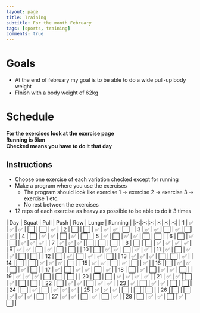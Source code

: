 ```yaml
---
layout: page
title: Training
subtitle: For the month February
tags: [sports, training]
comments: true
---
```


# Goals
* At the end of february my goal is to be able to do a wide pull-up body weight
* FInish with a body weight of 62kg

# Schedule
**For the exercises look at the exercise page**  
**Running is 5km**  
**Checked means you have to do it that day**

## Instructions
* Choose one exercise of each variation checked except for running
* Make a program where you use the exercises
  * The program should look like exercise 1 -> exercise 2 -> exercise 3 -> exercise 1 etc.
  * No rest between the exercises
* 12 reps of each exercise as heavy as possible to be able to do it 3 times

| Day | Squat | Pull | Push | Row | Lunge | Running |
|:-:|:-:|:-:|:-:|:-:|:-:|
| 1 | ✅ | ✅ | ✅ | ⬜️ | ⬜️ | ✅ |
| 2 | ⬜️ | ⬜️ | ✅ | ✅ | ✅ | ⬜️ |
| 3 | ✅ | ✅ | ⬜️ | ✅ | ⬜️ | ✅ |
| 4 | ⬜️ | ✅ | ✅ | ⬜️ | ✅ | ⬜️ |
| 5 | ✅ | ⬜️ | ✅ | ✅ | ⬜️ | ⬜️ |
| 6 | ⬜️ | ✅ | ⬜️ | ✅ | ✅ | ✅ |
| 7 | ✅ | ✅ | ✅ | ⬜️ | ⬜️ | ⬜️ |
| 8 | ⬜️ | ⬜️ | ✅ | ✅ | ✅ | ✅ |
| 9 | ✅ | ✅ | ⬜️ | ✅ | ⬜️ | ⬜️ |
| 10 | ⬜️ | ✅ | ✅ | ⬜️ | ✅ | ✅ |
| 11 | ✅ | ⬜️ | ✅ | ✅ | ⬜️ | ⬜️ |
| 12 | ⬜️ | ✅ | ⬜️ | ✅ | ✅ | ⬜️ |
| 13 | ✅ | ✅ | ✅ | ⬜️ | ⬜️ | ✅ |
| 14 | ⬜️ | ⬜️ | ✅ | ✅ | ✅ | ⬜️ |
| 15 | ✅ | ✅ | ⬜️ | ✅ | ⬜️ | ✅ |
| 16 | ⬜️ | ✅ | ✅ | ⬜️ | ✅ | ⬜️ |
| 17 | ✅ | ⬜️ | ✅ | ✅ | ⬜️ | ✅ |
| 18 | ⬜️ | ✅ | ⬜️ | ✅ | ✅ | ⬜️ |
| 19 | ✅ | ✅ | ✅ | ⬜️ | ⬜️ | ⬜️ |
| 20 | ⬜️ | ⬜️ | ✅ | ✅ | ✅ | ✅ |
| 21 | ✅ | ✅ | ⬜️ | ✅ | ⬜️ | ⬜️ |
| 22 | ⬜️ | ✅ | ✅ | ⬜️ | ✅ | ✅ |
| 23 | ✅ | ⬜️ | ✅ | ✅ | ⬜️ | ⬜️ |
| 24 | ⬜️ | ✅ | ⬜️ | ✅ | ✅ | ✅ |
| 25 | ✅ | ✅ | ✅ | ⬜️ | ⬜️ | ⬜️ |
| 26 | ⬜️ | ⬜️ | ✅ | ✅ | ✅ | ⬜️ |
| 27 | ✅ | ✅ | ⬜️ | ✅ | ⬜️ | ✅ |
| 28 | ⬜️ | ✅ | ✅ | ⬜️ | ✅ | ⬜️ |
